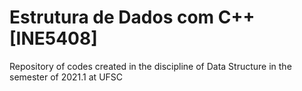 # Estrutura de Dados com C++ [INE5408]
Repository of codes created in the discipline of Data Structure in the semester of 2021.1 at UFSC

